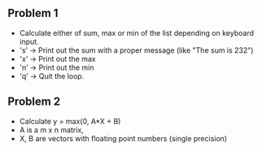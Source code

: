 ## Problem 1 
- Calculate either of sum, max or min of the list depending on keyboard input.
- 's’ -> Print out the sum with a proper message (like "The sum is 232") 
- 'x’ -> Print out the max
- 'n’ -> Print out the min
- 'q’ -> Quit the loop. 

## Problem 2
- Calculate y = max(0, A*X + B)
- A is a m x n matrix,
- X, B are vectors with floating point numbers (single precision)
